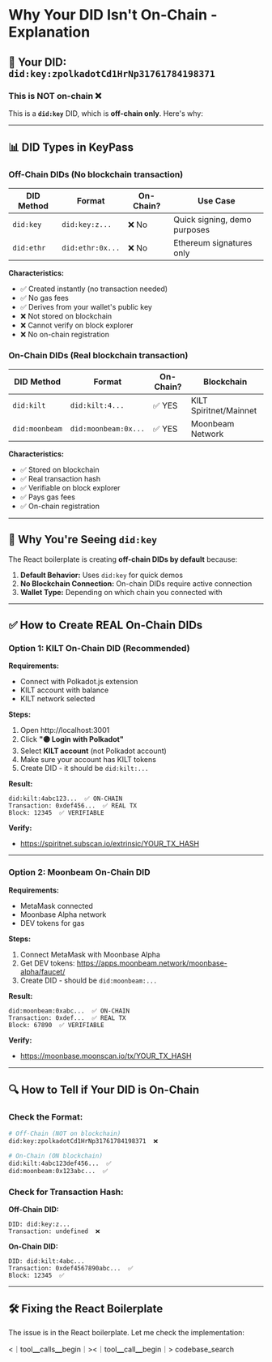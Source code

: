 # Why Your DID Isn't On-Chain - Explanation

## 🚨 **Your DID: `did:key:zpolkadotCd1HrNp31761784198371`**

### **This is NOT on-chain** ❌

This is a **`did:key`** DID, which is **off-chain only**. Here's why:

---

## 📊 **DID Types in KeyPass**

### **Off-Chain DIDs** (No blockchain transaction)

| DID Method | Format | On-Chain? | Use Case |
|------------|--------|-----------|----------|
| `did:key` | `did:key:z...` | ❌ No | Quick signing, demo purposes |
| `did:ethr` | `did:ethr:0x...` | ❌ No | Ethereum signatures only |

**Characteristics:**
- ✅ Created instantly (no transaction needed)
- ✅ No gas fees
- ✅ Derives from your wallet's public key
- ❌ Not stored on blockchain
- ❌ Cannot verify on block explorer
- ❌ No on-chain registration

### **On-Chain DIDs** (Real blockchain transaction)

| DID Method | Format | On-Chain? | Blockchain |
|------------|--------|-----------|------------|
| `did:kilt` | `did:kilt:4...` | ✅ YES | KILT Spiritnet/Mainnet |
| `did:moonbeam` | `did:moonbeam:0x...` | ✅ YES | Moonbeam Network |

**Characteristics:**
- ✅ Stored on blockchain
- ✅ Real transaction hash
- ✅ Verifiable on block explorer
- ✅ Pays gas fees
- ✅ On-chain registration

---

## 🎯 **Why You're Seeing `did:key`**

The React boilerplate is creating **off-chain DIDs by default** because:

1. **Default Behavior:** Uses `did:key` for quick demos
2. **No Blockchain Connection:** On-chain DIDs require active connection
3. **Wallet Type:** Depending on which chain you connected with

---

## ✅ **How to Create REAL On-Chain DIDs**

### **Option 1: KILT On-Chain DID** (Recommended)

**Requirements:**
- Connect with Polkadot.js extension
- KILT account with balance
- KILT network selected

**Steps:**
1. Open http://localhost:3001
2. Click **"🟣 Login with Polkadot"**
3. Select **KILT account** (not Polkadot account)
4. Make sure your account has KILT tokens
5. Create DID - it should be `did:kilt:...`

**Result:**
```
did:kilt:4abc123...  ✅ ON-CHAIN
Transaction: 0xdef456...  ✅ REAL TX
Block: 12345  ✅ VERIFIABLE
```

**Verify:**
- https://spiritnet.subscan.io/extrinsic/YOUR_TX_HASH

---

### **Option 2: Moonbeam On-Chain DID**

**Requirements:**
- MetaMask connected
- Moonbase Alpha network
- DEV tokens for gas

**Steps:**
1. Connect MetaMask with Moonbase Alpha
2. Get DEV tokens: https://apps.moonbeam.network/moonbase-alpha/faucet/
3. Create DID - should be `did:moonbeam:...`

**Result:**
```
did:moonbeam:0xabc...  ✅ ON-CHAIN
Transaction: 0xdef...  ✅ REAL TX
Block: 67890  ✅ VERIFIABLE
```

**Verify:**
- https://moonbase.moonscan.io/tx/YOUR_TX_HASH

---

## 🔍 **How to Tell if Your DID is On-Chain**

### **Check the Format:**

```bash
# Off-Chain (NOT on blockchain)
did:key:zpolkadotCd1HrNp31761784198371  ❌

# On-Chain (ON blockchain)
did:kilt:4abc123def456...  ✅
did:moonbeam:0x123abc...  ✅
```

### **Check for Transaction Hash:**

**Off-Chain DID:**
```
DID: did:key:z...
Transaction: undefined  ❌
```

**On-Chain DID:**
```
DID: did:kilt:4abc...
Transaction: 0xdef4567890abc...  ✅
Block: 12345  ✅
```

---

## 🛠️ **Fixing the React Boilerplate**

The issue is in the React boilerplate. Let me check the implementation:

<｜tool▁calls▁begin｜><｜tool▁call▁begin｜>
codebase_search
